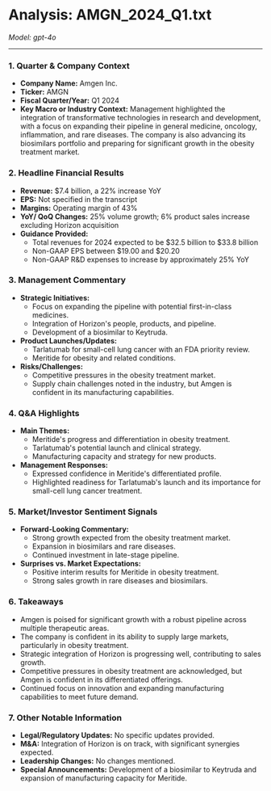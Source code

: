 # Analysis: AMGN_2024_Q1.txt

*Model: gpt-4o*

---

### 1. Quarter & Company Context
- **Company Name:** Amgen Inc.
- **Ticker:** AMGN
- **Fiscal Quarter/Year:** Q1 2024
- **Key Macro or Industry Context:** Management highlighted the integration of transformative technologies in research and development, with a focus on expanding their pipeline in general medicine, oncology, inflammation, and rare diseases. The company is also advancing its biosimilars portfolio and preparing for significant growth in the obesity treatment market.

### 2. Headline Financial Results
- **Revenue:** $7.4 billion, a 22% increase YoY
- **EPS:** Not specified in the transcript
- **Margins:** Operating margin of 43%
- **YoY/ QoQ Changes:** 25% volume growth; 6% product sales increase excluding Horizon acquisition
- **Guidance Provided:** 
  - Total revenues for 2024 expected to be $32.5 billion to $33.8 billion
  - Non-GAAP EPS between $19.00 and $20.20
  - Non-GAAP R&D expenses to increase by approximately 25% YoY

### 3. Management Commentary
- **Strategic Initiatives:** 
  - Focus on expanding the pipeline with potential first-in-class medicines.
  - Integration of Horizon's people, products, and pipeline.
  - Development of a biosimilar to Keytruda.
- **Product Launches/Updates:**
  - Tarlatumab for small-cell lung cancer with an FDA priority review.
  - Meritide for obesity and related conditions.
- **Risks/Challenges:** 
  - Competitive pressures in the obesity treatment market.
  - Supply chain challenges noted in the industry, but Amgen is confident in its manufacturing capabilities.

### 4. Q&A Highlights
- **Main Themes:**
  - Meritide's progress and differentiation in obesity treatment.
  - Tarlatumab's potential launch and clinical strategy.
  - Manufacturing capacity and strategy for new products.
- **Management Responses:** 
  - Expressed confidence in Meritide's differentiated profile.
  - Highlighted readiness for Tarlatumab's launch and its importance for small-cell lung cancer treatment.

### 5. Market/Investor Sentiment Signals
- **Forward-Looking Commentary:** 
  - Strong growth expected from the obesity treatment market.
  - Expansion in biosimilars and rare diseases.
  - Continued investment in late-stage pipeline.
- **Surprises vs. Market Expectations:** 
  - Positive interim results for Meritide in obesity treatment.
  - Strong sales growth in rare diseases and biosimilars.

### 6. Takeaways
- Amgen is poised for significant growth with a robust pipeline across multiple therapeutic areas.
- The company is confident in its ability to supply large markets, particularly in obesity treatment.
- Strategic integration of Horizon is progressing well, contributing to sales growth.
- Competitive pressures in obesity treatment are acknowledged, but Amgen is confident in its differentiated offerings.
- Continued focus on innovation and expanding manufacturing capabilities to meet future demand.

### 7. Other Notable Information
- **Legal/Regulatory Updates:** No specific updates provided.
- **M&A:** Integration of Horizon is on track, with significant synergies expected.
- **Leadership Changes:** No changes mentioned.
- **Special Announcements:** Development of a biosimilar to Keytruda and expansion of manufacturing capacity for Meritide.